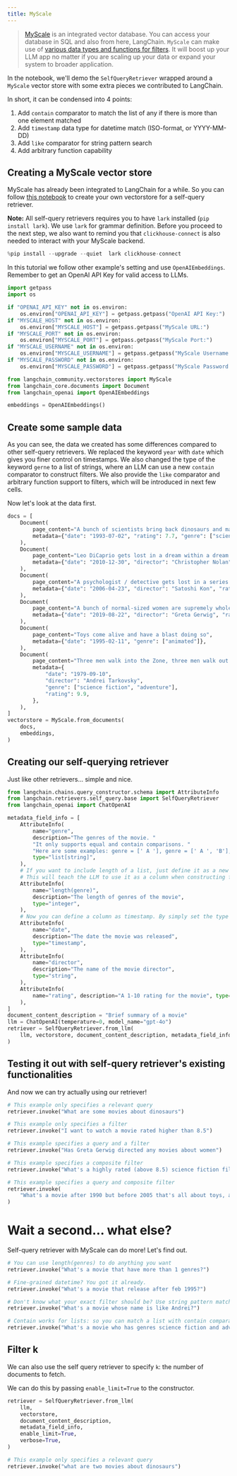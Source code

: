 ```yaml
---
title: MyScale
---
```


>[MyScale](https://docs.myscale.com/en/) is an integrated vector database. You can access your database in SQL and also from here, LangChain.
>`MyScale` can make use of [various data types and functions for filters](https://blog.myscale.com/2023/06/06/why-integrated-database-solution-can-boost-your-llm-apps/#filter-on-anything-without-constraints). It will boost up your LLM app no matter if you are scaling up your data or expand your system to broader application.

In the notebook, we'll demo the `SelfQueryRetriever` wrapped around a `MyScale` vector store with some extra pieces we contributed to LangChain.

In short, it can be condensed into 4 points:
1. Add `contain` comparator to match the list of any if there is more than one element matched
2. Add `timestamp` data type for datetime match (ISO-format, or YYYY-MM-DD)
3. Add `like` comparator for string pattern search
4. Add arbitrary function capability

## Creating a MyScale vector store
MyScale has already been integrated to LangChain for a while. So you can follow [this notebook](/oss/integrations/vectorstores/myscale) to create your own vectorstore for a self-query retriever.

**Note:** All self-query retrievers requires you to have `lark` installed (`pip install lark`). We use `lark` for grammar definition. Before you proceed to the next step, we also want to remind you that `clickhouse-connect` is also needed to interact with your MyScale backend.


```python
%pip install --upgrade --quiet  lark clickhouse-connect
```

In this tutorial we follow other example's setting and use `OpenAIEmbeddings`. Remember to get an OpenAI API Key for valid access to LLMs.


```python
import getpass
import os

if "OPENAI_API_KEY" not in os.environ:
    os.environ["OPENAI_API_KEY"] = getpass.getpass("OpenAI API Key:")
if "MYSCALE_HOST" not in os.environ:
    os.environ["MYSCALE_HOST"] = getpass.getpass("MyScale URL:")
if "MYSCALE_PORT" not in os.environ:
    os.environ["MYSCALE_PORT"] = getpass.getpass("MyScale Port:")
if "MYSCALE_USERNAME" not in os.environ:
    os.environ["MYSCALE_USERNAME"] = getpass.getpass("MyScale Username:")
if "MYSCALE_PASSWORD" not in os.environ:
    os.environ["MYSCALE_PASSWORD"] = getpass.getpass("MyScale Password:")
```


```python
from langchain_community.vectorstores import MyScale
from langchain_core.documents import Document
from langchain_openai import OpenAIEmbeddings

embeddings = OpenAIEmbeddings()
```

## Create some sample data
As you can see, the data we created has some differences compared to other self-query retrievers. We replaced the keyword `year` with `date` which gives you finer control on timestamps. We also changed the type of the keyword `gerne` to a list of strings, where an LLM can use a new `contain` comparator to construct filters. We also provide the `like` comparator and arbitrary function support to filters, which will be introduced in next few cells.

Now let's look at the data first.


```python
docs = [
    Document(
        page_content="A bunch of scientists bring back dinosaurs and mayhem breaks loose",
        metadata={"date": "1993-07-02", "rating": 7.7, "genre": ["science fiction"]},
    ),
    Document(
        page_content="Leo DiCaprio gets lost in a dream within a dream within a dream within a ...",
        metadata={"date": "2010-12-30", "director": "Christopher Nolan", "rating": 8.2},
    ),
    Document(
        page_content="A psychologist / detective gets lost in a series of dreams within dreams within dreams and Inception reused the idea",
        metadata={"date": "2006-04-23", "director": "Satoshi Kon", "rating": 8.6},
    ),
    Document(
        page_content="A bunch of normal-sized women are supremely wholesome and some men pine after them",
        metadata={"date": "2019-08-22", "director": "Greta Gerwig", "rating": 8.3},
    ),
    Document(
        page_content="Toys come alive and have a blast doing so",
        metadata={"date": "1995-02-11", "genre": ["animated"]},
    ),
    Document(
        page_content="Three men walk into the Zone, three men walk out of the Zone",
        metadata={
            "date": "1979-09-10",
            "director": "Andrei Tarkovsky",
            "genre": ["science fiction", "adventure"],
            "rating": 9.9,
        },
    ),
]
vectorstore = MyScale.from_documents(
    docs,
    embeddings,
)
```

## Creating our self-querying retriever
Just like other retrievers... simple and nice.


```python
from langchain.chains.query_constructor.schema import AttributeInfo
from langchain.retrievers.self_query.base import SelfQueryRetriever
from langchain_openai import ChatOpenAI

metadata_field_info = [
    AttributeInfo(
        name="genre",
        description="The genres of the movie. "
        "It only supports equal and contain comparisons. "
        "Here are some examples: genre = [' A '], genre = [' A ', 'B'], contain (genre, 'A')",
        type="list[string]",
    ),
    # If you want to include length of a list, just define it as a new column
    # This will teach the LLM to use it as a column when constructing filter.
    AttributeInfo(
        name="length(genre)",
        description="The length of genres of the movie",
        type="integer",
    ),
    # Now you can define a column as timestamp. By simply set the type to timestamp.
    AttributeInfo(
        name="date",
        description="The date the movie was released",
        type="timestamp",
    ),
    AttributeInfo(
        name="director",
        description="The name of the movie director",
        type="string",
    ),
    AttributeInfo(
        name="rating", description="A 1-10 rating for the movie", type="float"
    ),
]
document_content_description = "Brief summary of a movie"
llm = ChatOpenAI(temperature=0, model_name="gpt-4o")
retriever = SelfQueryRetriever.from_llm(
    llm, vectorstore, document_content_description, metadata_field_info, verbose=True
)
```

## Testing it out with self-query retriever's existing functionalities
And now we can try actually using our retriever!


```python
# This example only specifies a relevant query
retriever.invoke("What are some movies about dinosaurs")
```


```python
# This example only specifies a filter
retriever.invoke("I want to watch a movie rated higher than 8.5")
```


```python
# This example specifies a query and a filter
retriever.invoke("Has Greta Gerwig directed any movies about women")
```


```python
# This example specifies a composite filter
retriever.invoke("What's a highly rated (above 8.5) science fiction film?")
```


```python
# This example specifies a query and composite filter
retriever.invoke(
    "What's a movie after 1990 but before 2005 that's all about toys, and preferably is animated"
)
```

# Wait a second... what else?

Self-query retriever with MyScale can do more! Let's find out.


```python
# You can use length(genres) to do anything you want
retriever.invoke("What's a movie that have more than 1 genres?")
```


```python
# Fine-grained datetime? You got it already.
retriever.invoke("What's a movie that release after feb 1995?")
```


```python
# Don't know what your exact filter should be? Use string pattern match!
retriever.invoke("What's a movie whose name is like Andrei?")
```


```python
# Contain works for lists: so you can match a list with contain comparator!
retriever.invoke("What's a movie who has genres science fiction and adventure?")
```

## Filter k

We can also use the self query retriever to specify `k`: the number of documents to fetch.

We can do this by passing `enable_limit=True` to the constructor.


```python
retriever = SelfQueryRetriever.from_llm(
    llm,
    vectorstore,
    document_content_description,
    metadata_field_info,
    enable_limit=True,
    verbose=True,
)
```


```python
# This example only specifies a relevant query
retriever.invoke("what are two movies about dinosaurs")
```
